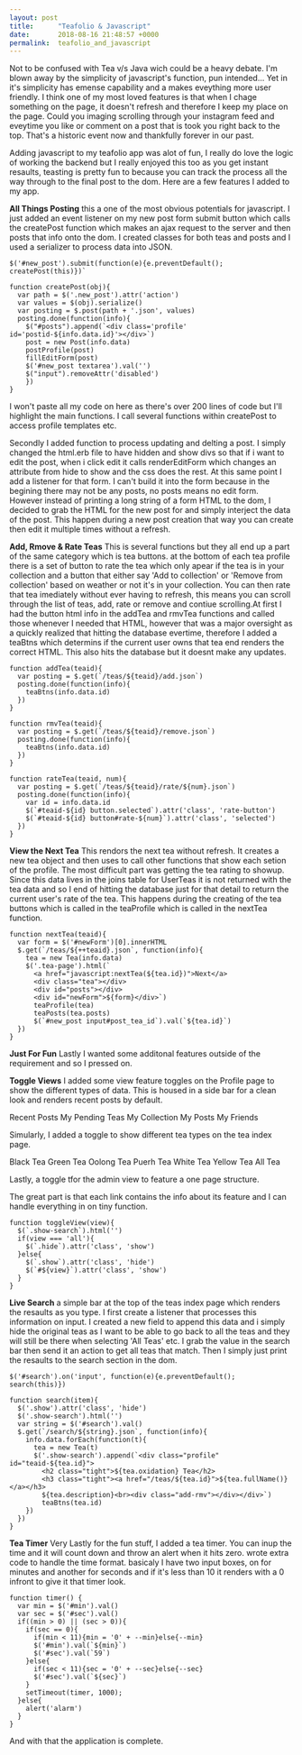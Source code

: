 ```yaml
---
layout: post
title:      "Teafolio & Javascript"
date:       2018-08-16 21:48:57 +0000
permalink:  teafolio_and_javascript
---
```



Not to be confused with Tea v/s Java wich could be a heavy debate.
I'm blown away by the simplicity of javascript's function, pun intended...
Yet in it's simplicity  has emense capability and a makes eveything more user friendly. I think one of my most loved features is that when I chage something on the page, it doesn't refresh and therefore I keep my place on the page. Could you imaging scrolling through your instagram feed and eveytime you like or comment on a post that is took you right back to the top. That's a historic event now and thankfully forever in our past. 

Adding javascript to my teafolio app was alot of fun, I really do love the logic of working the backend but I really enjoyed this too as you get instant resaults, teasting is pretty fun to because you can track the process all the way through to the final post to the dom. 
Here are a few features I added to my app.

**All Things Posting**
this a one of the most obvious potentials for javascript. 
I just added an event listener on my new post form submit button which calls the createPost function which makes an ajax request to the server and then posts that info onto the dom. I created classes for both teas and posts and I used a serializer to process data into JSON.

```
$('#new_post').submit(function(e){e.preventDefault(); createPost(this)})`

function createPost(obj){
  var path = $('.new_post').attr('action')
  var values = $(obj).serialize()
  var posting = $.post(path + '.json', values)
  posting.done(function(info){
    $("#posts").append(`<div class='profile' id='postid-${info.data.id}'></div>`)
    post = new Post(info.data)
    postProfile(post)
    fillEditForm(post)
    $('#new_post textarea').val('')
    $("input").removeAttr('disabled')
	})
}
```

I won't paste all my code on here as there's over 200 lines of code but I'll highlight the main functions. I call several functions within createPost to access profile templates etc. 

Secondly I added function to process updating and delting a post. 
I simply changed the html.erb file to have hidden and show divs so that if i want to edit the post, when i click edit it calls renderEditForm which changes an attribute from hide to show and the css does the rest. At this same point I add a listener for that form. I can't build it into the form because in the begining there may not be any posts, no posts means no edit form. However instead of printing a long string of a form HTML to the dom, I decided to grab the HTML for the new post for and simply interject the data of the post. This happen during a new post creation that way you can create then edit it multiple times without a refresh. 

**Add, Rmove & Rate Teas**
This is several functions but they all end up a part of the same category which is tea buttons. at the bottom of each tea profile there is a set of button to rate the tea which only apear if the tea is in your collection and a button that either say 'Add to collection' or 'Remove from collection' based on weather or not it's in your collection. You can then rate that tea imediately without ever having to refresh, this means you can scroll through the list of teas, add, rate or remove and contiue scrolling.At first I had the button html info in the addTea and rmvTea functions and called those whenever I needed that HTML, however that was a major oversight as a quickly realized that hitting the database evertime, therefore I added a teaBtns which determins if the current user owns that tea end renders the correct HTML. This also hits the database but it doesnt make any updates. 

```
function addTea(teaid){
  var posting = $.get(`/teas/${teaid}/add.json`)
  posting.done(function(info){
    teaBtns(info.data.id)
  })
}

function rmvTea(teaid){
  var posting = $.get(`/teas/${teaid}/remove.json`)
  posting.done(function(info){
    teaBtns(info.data.id)
  })
}

function rateTea(teaid, num){
  var posting = $.get(`/teas/${teaid}/rate/${num}.json`)
  posting.done(function(info){
    var id = info.data.id
    $(`#teaid-${id} button.selected`).attr('class', 'rate-button')
    $(`#teaid-${id} button#rate-${num}`).attr('class', 'selected')
  })
}
```

**View the Next Tea**
This rendors the next tea without refresh. It creates a new tea object and then uses to call other functions that show each setion of the profile. The most difficult part was getting the tea rating to showup. Since this data lives in the joins table for UserTeas it is not returned with the tea data and so I end of hitting the database just for that detail to return the current user's rate of the tea. This happens during the creating of the tea buttons which is called in the teaProfile which is called in the nextTea function. 

```
function nextTea(teaid){
  var form = $('#newForm')[0].innerHTML
  $.get(`/teas/${++teaid}.json`, function(info){
    tea = new Tea(info.data)
    $('.tea-page').html(`
      <a href="javascript:nextTea(${tea.id})">Next</a>
      <div class="tea"></div>
      <div id="posts"></div>
      <div id="newForm">${form}</div>`)
      teaProfile(tea)
      teaPosts(tea.posts)
      $(`#new_post input#post_tea_id`).val(`${tea.id}`)
  })
}
```

**Just For Fun**
Lastly I wanted some additonal features outside of the requirement and so I pressed on.

**Toggle Views**
I added some view feature toggles on the Profile page to show the different types of data.
This is housed in a side bar for a clean look and renders recent posts by default.

Recent Posts
My Pending Teas
My Collection
My Posts
My Friends

Simularly, I added a toggle to show different tea types on the tea index page.

Black Tea
Green Tea
Oolong Tea
Puerh Tea
White Tea
Yellow Tea
All Tea

Lastly, a toggle tfor the admin view to feature a one page structure.

The great part is that each link contains the info about its feature and I can handle everything in on tiny function.

```
function toggleView(view){
  $(`.show-search`).html('')
  if(view === 'all'){
    $(`.hide`).attr('class', 'show')
  }else{
    $(`.show`).attr('class', 'hide')
    $(`#${view}`).attr('class', 'show')
  }
}
```

**Live Search**
a simple bar at the top of the teas index page which renders the resaults as you type. 
I first create a listener that processes this information on input. 
I created a new field to append this data and i simply hide the original teas as I want to be able to go back to all the teas and they will still be there when selecting 'All Teas' etc.
I grab the value in the search bar then send it an action to get all teas that match. 
Then I simply just print the resaults to the search section in the dom.

```
$('#search').on('input', function(e){e.preventDefault(); search(this)})

function search(item){
  $('.show').attr('class', 'hide')
  $('.show-search').html('')
  var string = $('#search').val()
  $.get(`/search/${string}.json`, function(info){
    info.data.forEach(function(t){
      tea = new Tea(t)
      $('.show-search').append(`<div class="profile" id="teaid-${tea.id}">
        <h2 class="tight">${tea.oxidation} Tea</h2>
        <h3 class="tight"><a href="/teas/${tea.id}">${tea.fullName()}</a></h3>
        ${tea.description}<br><div class="add-rmv"></div></div>`)
        teaBtns(tea.id)
    })
  })
}

```

**Tea Timer**
Very Lastly for the fun stuff, I added a tea timer. You can inup the time and it will count down and throw an alert when it hits zero. wrote extra code to handle the time format. basicaly I have two input boxes, on for minutes and another for seconds and if it's less than 10 it renders with a 0 infront to give it that timer look.

```
function timer() {
  var min = $('#min').val()
  var sec = $('#sec').val()
  if((min > 0) || (sec > 0)){
    if(sec == 0){
      if(min < 11){min = '0' + --min}else{--min}
      $('#min').val(`${min}`)
      $('#sec').val(`59`)
    }else{
      if(sec < 11){sec = '0' + --sec}else{--sec}
      $('#sec').val(`${sec}`)
    }
    setTimeout(timer, 1000);
  }else{
    alert('alarm')
  }
}
```

And with that the application is complete.






 


